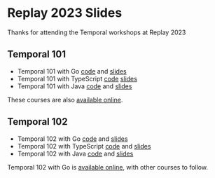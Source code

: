 # Replay 2023 Slides

Thanks for attending the Temporal workshops at Replay 2023

## Temporal 101

- Temporal 101 with Go [code](https://github.com/temporalio/edu-101-go-code) and [slides](/replay2023/temporal-101-with-go-for-replay-2023.pdf)
- Temporal 101 with TypeScript [code](https://github.com/temporalio/edu-101-typescript-code) [slides](/replay2023/temporal-101-with-typescript-for-replay-2023.pdf)
- Temporal 101 with Java [code](https://github.com/temporalio/edu-101-java-code) and [slides](/replay2023/temporal-101-with-java-for-replay-2023.pdf)

These courses are also [available online](https://learn.temporal.io/courses/temporal_101/).

## Temporal 102

- Temporal 102 with Go [code](https://github.com/temporalio/edu-102-go-code) and [slides](/replay2023/temporal-101-with-go-for-replay-2023.pdf)
- Temporal 102 with TypeScript [code](https://github.com/temporalio/edu-102-typescript-code) and [slides](/replay2023/temporal-101-with-typescript-for-replay-2023.pdf)
- Temporal 102 with Java [code](https://github.com/temporalio/edu-102-java-code) and [slides](/replay2023/temporal-101-with-java-for-replay-2023.pdf)

Temporal 102 with Go is [available online](https://learn.temporal.io/courses/temporal_102/), with other courses to follow.

